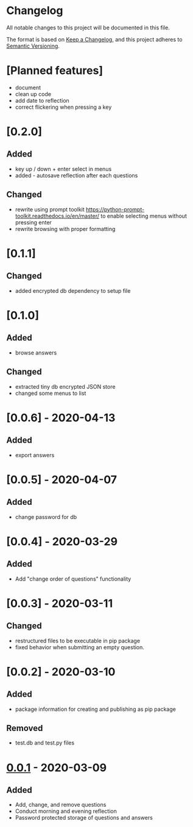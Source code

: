 # Changelog
All notable changes to this project will be documented in this file.

The format is based on [Keep a Changelog](https://keepachangelog.com/en/1.0.0/),
and this project adheres to [Semantic Versioning](https://semver.org/spec/v2.0.0.html).

# [Planned features]
- document
- clean up  code
- add date to reflection
- correct flickering when pressing a key 

# [0.2.0]
## Added
- key up / down + enter select in menus
- added - autosave reflection after each questions

## Changed
- rewrite using prompt toolkit https://python-prompt-toolkit.readthedocs.io/en/master/ to enable selecting menus without pressing enter
- rewrite browsing with proper formatting

# [0.1.1]
## Changed
* added encrypted db dependency to setup file

# [0.1.0]
## Added
- browse answers

## Changed
- extracted tiny db encrypted JSON store
- changed some menus to list



# [0.0.6] - 2020-04-13
## Added
- export answers

# [0.0.5] - 2020-04-07
## Added
- change password for db

# [0.0.4] - 2020-03-29
## Added
- Add "change order of questions" functionality

# [0.0.3] - 2020-03-11
## Changed
- restructured files to be executable in pip package
- fixed behavior when submitting an empty question.

# [0.0.2] - 2020-03-10
## Added
- package information for creating and publishing as pip package

## Removed
- test.db and test.py files

# [0.0.1] - 2020-03-09
## Added
- Add, change, and remove questions  
- Conduct morning and evening reflection
- Password protected storage of questions and answers

[Unreleased]: https://github.com/stefanthaler/daily-reflection/compare/v0.0.1...HEAD
[0.0.1]: https://github.com/stefanthaler/daily-reflection/releases/tag/v0.0.1
